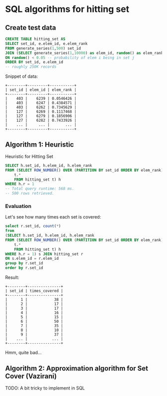# SQL algorithms for hitting set

## Create test data

```sql
CREATE TABLE hitting_set AS  
SELECT set_id, e.elem_id, e.elem_rank 
FROM generate_series(1,500) set_id
JOIN (SELECT generate_series(1,10000) as elem_id, random() as elem_rank) e
ON random() < 0.05 -- probability of elem i being in set j
ORDER BY set_id, e.elem_id
-- roughly 250K records
```

Snippet of data:

```
+--------+---------+-----------+
| set_id | elem_id | elem_rank |
+--------+---------+-----------+  
|    403 |    6239 | 0.0546426 |
|    403 |    6247 | 0.4384571 |
|    403 |    6262 | 0.7345629 |
|    127 |    6269 | 0.1117468 |
|    127 |    6279 | 0.1856906 |
|    127 |    6282 | 0.7433926 |
|    ... |     ... |       ... | 
+--------+---------+-----------+
```

## Algorithm 1: Heuristic

Heuristic for Hitting Set

```sql
SELECT h.set_id, h.elem_id, h.elem_rank 
FROM (SELECT ROW_NUMBER() OVER (PARTITION BY set_id ORDER BY elem_rank) AS r,
    t.*
    FROM hitting_set t) h
WHERE h.r = 1
-- Total query runtime: 568 ms.
-- 500 rows retrieved.
```

### Evaluation

Let's see how many times each set is covered:

```sql
select r.set_id, count(*)
from
(SELECT h.set_id, h.elem_id, h.elem_rank 
FROM (SELECT ROW_NUMBER() OVER (PARTITION BY set_id ORDER BY elem_rank) AS r,
    t.*
    FROM hitting_set t) h
WHERE h.r = 1) s JOIN hitting_set r
ON s.elem_id = r.elem_id
group by r.set_id
order by r.set_id
```

Result:

```
+--------+---------------+
| set_id | times_covered |
+--------+---------------+
|      1 |            38 |
|      2 |            17 |
|      3 |            17 |
|      4 |            16 |
|      5 |            15 |
|      6 |            50 |
|      7 |            35 |
|      8 |            10 |
|      9 |            37 |
|    ... |           ... |
+--------+---------------+
```

Hmm, quite bad...


## Algorithm 2: Approximation algorithm for Set Cover (Vazirani)

TODO: A bit tricky to implement in SQL